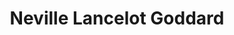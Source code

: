 ---
title: "Neville Lancelot Goddard"
hashtag: neville-lancelot-goddard
tags:
  - writer
  - Human Being
---